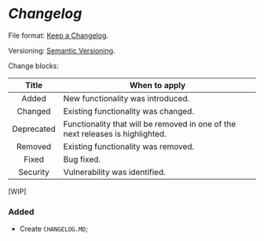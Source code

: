 # _Changelog_

File format: [Keep a Changelog](https://keepachangelog.com/en/1.1.0/).

Versioning: [Semantic Versioning](https://semver.org/).

Change blocks:

|    Title       | When to apply                                                                  |
|:--------------:|--------------------------------------------------------------------------------|
|   Added        | New functionality was introduced.                                              |
|   Changed      | Existing functionality was changed.                                            |
|   Deprecated   | Functionality that will be removed in one of the next releases is highlighted. |
|   Removed      | Existing functionality was removed.                                            |
|   Fixed        | Bug fixed.                                                                     |
|   Security     | Vulnerability was identified.                                                  |

[WIP]

### Added
- Create `CHANGELOG.MD`;
